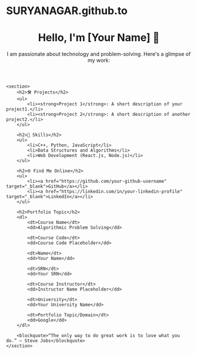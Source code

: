 # SURYANAGAR.github.to
<!DOCTYPE html>
<html lang="en">
<head>
    <meta charset="UTF-8">
    <meta name="viewport" content="width=device-width, initial-scale=1.0">
    <title>Portfolio</title>
    <link rel="stylesheet" href="style.css">
    <link href="https://fonts.googleapis.com/css2?family=Poppins:wght@300;400;600&display=swap" rel="stylesheet">
</head>
<body>
    <header>
        <h1>Hello, I'm [Your Name] 👋</h1>
        <p>I am passionate about technology and problem-solving. Here's a glimpse of my work:</p>
    </header>

    <section>
        <h2>🛠️ Projects</h2>
        <ul>
            <li><strong>Project 1</strong>: A short description of your project1.</li>
            <li><strong>Project 2</strong>: A short description of another project2.</li>
        </ul>

        <h2>🚀 Skills</h2>
        <ul>
            <li>C++, Python, JavaScript</li>
            <li>Data Structures and Algorithms</li>
            <li>Web Development (React.js, Node.js)</li>
        </ul>

        <h2>🌐 Find Me Online</h2>
        <ul>
            <li><a href="https://github.com/your-github-username" target="_blank">GitHub</a></li>
            <li><a href="https://linkedin.com/in/your-linkedin-profile" target="_blank">LinkedIn</a></li>
        </ul>

        <h2>Portfolio Topic</h2>
        <dl>
            <dt>Course Name</dt>
            <dd>Algorithmic Problem Solving</dd>

            <dt>Course Code</dt>
            <dd>Course Code Placeholder</dd>

            <dt>Name</dt>
            <dd>Your Name</dd>

            <dt>SRN</dt>
            <dd>Your SRN</dd>

            <dt>Course Instructor</dt>
            <dd>Instructor Name Placeholder</dd>

            <dt>University</dt>
            <dd>Your University Name</dd>

            <dt>Portfolio Topic/Domain</dt>
            <dd>Google</dd>
        </dl>

        <blockquote>“The only way to do great work is to love what you do.” – Steve Jobs</blockquote>
    </section>
</body>
</html>
